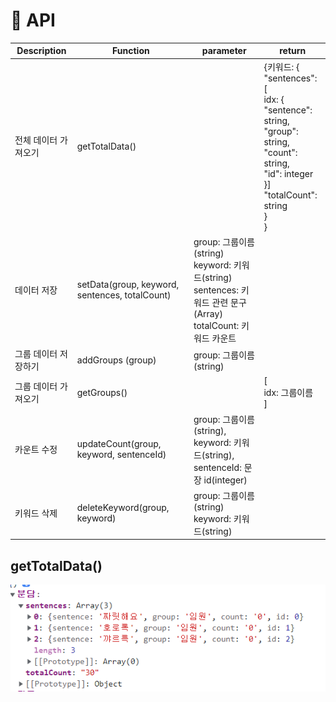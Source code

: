 # 📃 API

| Description          | Function                                       | parameter                                                    | return                                                       |
| -------------------- | ---------------------------------------------- | ------------------------------------------------------------ | ------------------------------------------------------------ |
| 전체 데이터 가져오기 | getTotalData()                                 |                                                              | {키워드: {<br />"sentences": [<br />idx: {<br />"sentence": string,<br />"group": string,<br />"count": string,<br />"id": integer<br />}]<br />"totalCount": string<br />}<br />} |
| 데이터 저장          | setData(group, keyword, sentences, totalCount) | group: 그룹이름(string)<br />keyword: 키워드(string)<br />sentences: 키워드 관련 문구(Array)<br />totalCount: 키워드 카운트 |                                                              |
| 그룹 데이터 저장하기 | addGroups (group)                              | group: 그룹이름(string)                                      |                                                              |
| 그룹 데이터 가져오기 | getGroups()                                    |                                                              | [<br />idx: 그룹이름<br />]                                  |
| 카운트 수정          | updateCount(group, keyword, sentenceId)        | group: 그룹이름(string),<br />keyword: 키워드(string),<br />sentenceId: 문장 id(integer) |                                                              |
| 키워드 삭제          | deleteKeyword(group, keyword)                  | group: 그룹이름(string)<br />keyword: 키워드(string)         |                                                              |



## getTotalData()

![getTotalData](img/getTotalData.PNG)
